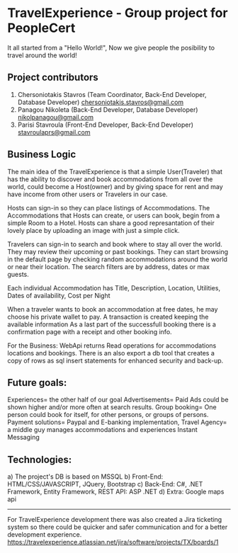# TravelExperience - Group project for PeopleCert
It all started from a "Hello World!",
Now we give people the posibility to travel around the world!

Project contributors
--------------------------------

1. Chersoniotakis Stavros (Team Coordinator, Back-End Developer, Database Developer)
    chersoniotakis.stavros@gmail.com
2. Panagou Nikoleta (Back-End Developer, Database Developer)
    nikolpanagou@gmail.com
3. Parisi Stavroula (Front-End Developer, Back-End Developer)
    stavroulaprs@gmail.com
    
Business Logic
-------------------------
The main idea of the TravelExperience is that a simple User(Traveler) that has the ability to discover and book accommodations from all over the world, could become a Host(owner) and by giving space for rent and may have income from other users or Travelers in our case.

Hosts can sign-in so they can place listings of Accommodations.
The Accommodations that Hosts can create, or users can book, begin from a simple Room to a Hotel.
Hosts can share a good represantation of their lovely place by uploading an image with just a simple click.

Travelers can sign-in to search and book where to stay all over the world.
They may review their upcoming or past bookings.
They can start browsing in the default page by checking random accommodations around the world or near their location.
The search filters are by address, dates or max guests. 

Each individual Accommodation has Title, Description, Location, Utilities, Dates of availability, Cost per Night 

When a traveler wants to book an accommodation at free dates, he may choose his private wallet to pay.
A transaction is created keeping the available information
As a last part of the successfull booking there is a confirmation page with a receipt and other booking info.

For the Business:
WebApi returns Read operations for accommodations locations and bookings.
There is an also export a db tool that creates a copy of rows as sql insert statements for enhanced security and back-up. 

Future goals: 
------------------
Experiences= the other half of our goal
Advertisements= Paid Ads could be shown higher and/or more often at search results.
Group booking= One person could book for itself, for other persons, or groups of persons.
Payment solutions= Paypal and E-banking implementation, 
Travel Agency= a middle guy manages accommodations and experiences
Instant Messaging

Technologies:
--------------------
a) The project's DB is based on MSSQL
b) Front-End: HTML/CSS/JAVASCRIPT, JQuery, Bootstrap
c) Back-End: C#, .NET Framework, Entity Framework, REST API: ASP .NET
d) Extra: Google maps api

---------------------------------
For TravelExperience development there was also created a Jira ticketing system so there could be quicker and safer communication and for a better development experience.
https://travelexperience.atlassian.net/jira/software/projects/TX/boards/1

